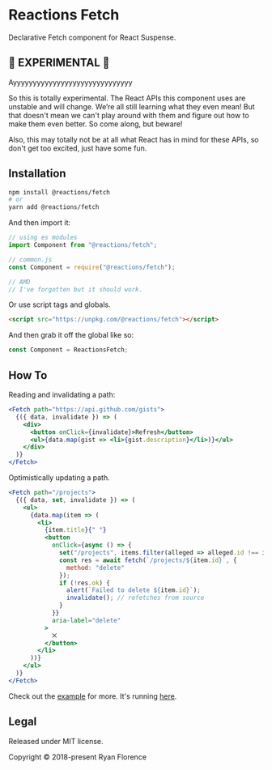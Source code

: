 # Reactions Fetch

Declarative Fetch component for React Suspense.

## 🚨 EXPERIMENTAL 🚨

Ayyyyyyyyyyyyyyyyyyyyyyyyyyyyyy

So this is totally experimental. The React APIs this component uses are unstable and will change. We’re all still learning what they even mean! But that doesn't mean we can't play around with them and figure out how to make them even better. So come along, but beware!

Also, this may totally not be at all what React has in mind for these APIs, so don't get too excited, just have some fun.

## Installation

```bash
npm install @reactions/fetch
# or
yarn add @reactions/fetch
```

And then import it:

```js
// using es modules
import Component from "@reactions/fetch";

// common.js
const Component = require("@reactions/fetch");

// AMD
// I've forgotten but it should work.
```

Or use script tags and globals.

```html
<script src="https://unpkg.com/@reactions/fetch"></script>
```

And then grab it off the global like so:

```js
const Component = ReactionsFetch;
```

## How To

Reading and invalidating a path:

```jsx
<Fetch path="https://api.github.com/gists">
  {({ data, invalidate }) => (
    <div>
      <button onClick={invalidate}>Refresh</button>
      <ul>{data.map(gist => <li>{gist.description}</li>)}</ul>
    </div>
  )}
</Fetch>
```

Optimistically updating a path.

```jsx
<Fetch path="/projects">
  {({ data, set, invalidate }) => (
    <ul>
      {data.map(item => (
        <li>
          {item.title}{" "}
          <button
            onClick={async () => {
              set("/projects", items.filter(alleged => alleged.id !== item.id));
              const res = await fetch(`/projects/${item.id}`, {
                method: "delete"
              });
              if (!res.ok) {
                alert(`Failed to delete ${item.id}`);
                invalidate(); // refetches from source
              }
            }}
            aria-label="delete"
          >
            ⨉
          </button>
        </li>
      ))}
    </ul>
  )}
</Fetch>
```

Check out the [example](/example) for more. It's running <a href="https://reactions.github.io/fetch">here</a>.

## Legal

Released under MIT license.

Copyright &copy; 2018-present Ryan Florence

